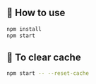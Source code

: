 ## 🚀 How to use

```sh
npm install
npm start
```

## 🚀 To clear cache
```sh
npm start -- --reset-cache
```
